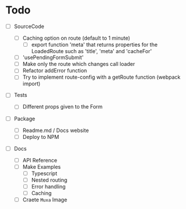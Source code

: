 # Todo

- [ ] SourceCode

  - [ ] Caching option on route (default to 1 minute)
    - [ ] export function 'meta' that returns properties for the LoadedRoute
          such as 'title', 'meta' and 'cacheFor'
  - [ ] 'usePendingFormSubmit'
  - [ ] Make only the route which changes call loader
  - [ ] Refactor addError function
  - [ ] Try to implement route-config with a getRoute function (webpack import)

- [ ] Tests

  - [ ] Different props given to the Form

- [ ] Package

  - [ ] Readme.md / Docs website
  - [ ] Deploy to NPM

- [ ] Docs

  - [ ] API Reference
  - [ ] Make Examples
    - [ ] Typescript
    - [ ] Nested routing
    - [ ] Error handling
    - [ ] Caching
  - [ ] Craete `Muxa` Image
